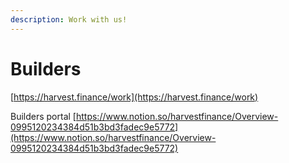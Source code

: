 ```yaml
---
description: Work with us!
---
```


# Builders

[https://harvest.finance/work](https://harvest.finance/work)

Builders portal [https://www.notion.so/harvestfinance/Overview-0995120234384d51b3bd3fadec9e5772](https://www.notion.so/harvestfinance/Overview-0995120234384d51b3bd3fadec9e5772)

